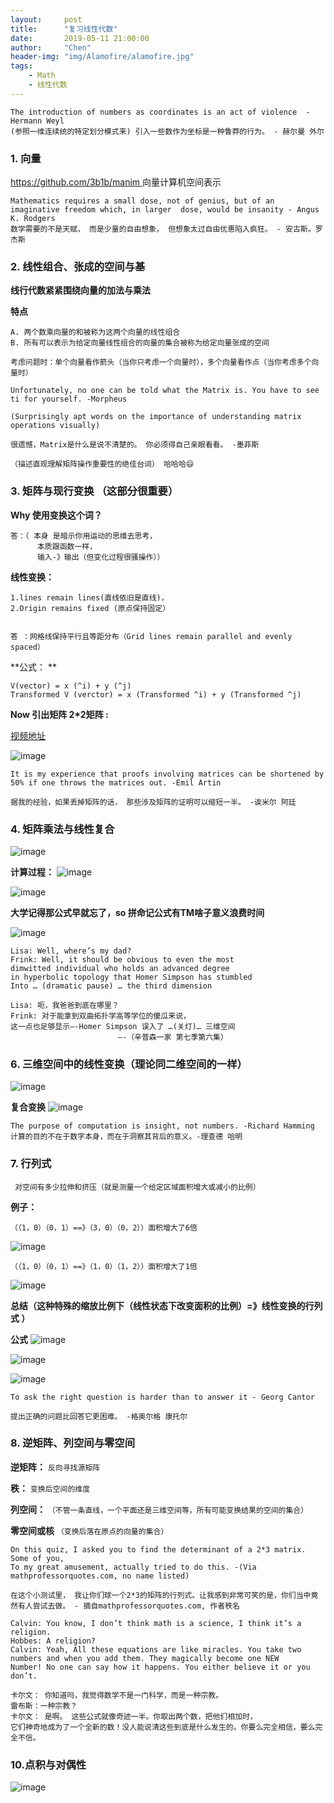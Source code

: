 ```yaml
---
layout:     post
title:      "复习线性代数"
date:       2019-05-11 21:00:00
author:     "Chen"
header-img: "img/Alamofire/alamofire.jpg"
tags:
    - Math
    - 线性代数
---
```


```
The introduction of numbers as coordinates is an act of violence  - Hermann Weyl
(参照一维连续统的特定划分模式来) 引入一些数作为坐标是一种鲁莽的行为。 - 赫尔曼 外尔
```

### 1. 向量
[https://github.com/3b1b/manim  ](https://github.com/3b1b/manim) 向量计算机空间表示

```
Mathematics requires a small dose, not of genius, but of an imaginative freedom which, in larger  dose, would be insanity - Angus K. Rodgers
数学需要的不是天赋， 而是少量的自由想象， 但想象太过自由优惠陷入疯狂。 - 安古斯。罗杰斯
```

### 2. 线性组合、张成的空间与基

**线行代数紧紧围绕向量的加法与乘法**

**特点**

    A. 两个数乘向量的和被称为这两个向量的线性组合
    B. 所有可以表示为给定向量线性组合的向量的集合被称为给定向量张成的空间

    考虑问题时：单个向量看作箭头（当你只考虑一个向量时），多个向量看作点（当你考虑多个向量时）

```
Unfortunately, no one can be told what the Matrix is. You have to see ti for yourself. -Morpheus

(Surprisingly apt words on the importance of understanding matrix operations visually)

很遗憾，Matrix是什么是说不清楚的。 你必须得自己亲眼看看。 -墨菲斯

（描述直观理解矩阵操作重要性的绝佳台词） 哈哈哈😄
```

### 3. 矩阵与现行变换 （这部分很重要）

**Why 使用变换这个词？**

    答：（ 本身 是暗示你用运动的思维去思考，
          本质跟函数一样，
          输入-》输出（但变化过程很骚操作））

**线性变换：**

    1.lines remain lines(直线依旧是直线)，
    2.Origin remains fixed (原点保持固定）
    
    
    答 ：网格线保持平行且等距分布（Grid lines remain parallel and evenly spaced）

**公式： **
        
    V(vector) = x (^i) + y (^j)  
    Transformed V (verctor) = x (Transformed ^i) + y (Transformed ^j)

**Now 引出矩阵 2\*2矩阵
:**

[视频地址](https://www.bilibili.com/video/av6731067?p=4)

![image](https://raw.githubusercontent.com/XueChenChen/XueChenChen.github.io/master/img/math/01.png)

```
It is my experience that proofs involving matrices can be shortened by 50% if one throws the matrices out. -Emil Artin

据我的经验，如果丢掉矩阵的话， 那些涉及矩阵的证明可以缩短一半。 -诶米尔 阿廷
```

### 4. 矩阵乘法与线性复合
![image](https://raw.githubusercontent.com/XueChenChen/XueChenChen.github.io/master/img/math/02.png)


**计算过程：**
![image](https://raw.githubusercontent.com/XueChenChen/XueChenChen.github.io/master/img/math/03.png)


![image](https://raw.githubusercontent.com/XueChenChen/XueChenChen.github.io/master/img/math/04.png)

**大学记得那公式早就忘了，so 拼命记公式有TM啥子意义浪费时间**

![image](https://raw.githubusercontent.com/XueChenChen/XueChenChen.github.io/master/img/math/05.png)

```
Lisa: Well, where’s my dad?
Frink: Well, it should be obvious to even the most 
dimwitted individual who holds an advanced degree 
in hyperbolic topology that Homer Simpson has stumbled 
Into … (dramatic pause) … the third dimension

Lisa: 呃，我爸爸到底在哪里？
Frink: 对于能拿到双曲拓扑学高等学位的傻瓜来说，
这一点也足够显示—-Homer Simpson 误入了 …(关灯)… 三维空间
                        —-（辛普森一家 第七季第六集）
```

### 6. 三维空间中的线性变换（理论同二维空间的一样）
![image](https://raw.githubusercontent.com/XueChenChen/XueChenChen.github.io/master/img/math/06.png)

**复合变换**
![image](https://raw.githubusercontent.com/XueChenChen/XueChenChen.github.io/master/img/math/07.png)

```
The purpose of computation is insight, not numbers. -Richard Hamming
计算的目的不在于数字本身，而在于洞察其背后的意义。-理查德 哈明
```


### 7. 行列式

     对空间有多少拉伸和挤压（就是测量一个给定区域面积增大或减小的比例）
     
 **例子：**
    
    （（1，0）（0，1）==》（3，0）（0，2））面积增大了6倍
![image](https://raw.githubusercontent.com/XueChenChen/XueChenChen.github.io/master/img/math/08.png)

    （（1，0）（0，1）==》（1，0）（1，2））面积增大了1倍
![image](https://raw.githubusercontent.com/XueChenChen/XueChenChen.github.io/master/img/math/09.png)


**总结（这种特殊的缩放比例下（线性状态下改变面积的比例）=》线性变换的行列式 ）**

**公式**
![image](https://raw.githubusercontent.com/XueChenChen/XueChenChen.github.io/master/img/math/10.png)

![image](https://raw.githubusercontent.com/XueChenChen/XueChenChen.github.io/master/img/math/11.png)

![image](https://raw.githubusercontent.com/XueChenChen/XueChenChen.github.io/master/img/math/12.png)

```
To ask the right question is harder than to answer it - Georg Cantor

提出正确的问题比回答它更困难。 -格奥尔格 康托尔
```

### 8. 逆矩阵、列空间与零空间
**逆矩阵：** `反向寻找源矩阵`

**秩：** `变换后空间的维度`

**列空间：** `（不管一条直线，一个平面还是三维空间等，所有可能变换结果的空间的集合）`

**零空间或核** `（变换后落在原点的向量的集合）`

```
On this quiz, I asked you to find the determinant of a 2*3 matrix. Some of you, 
To my great amusement, actually tried to do this. -(Via mathprofessorquotes.com, no name listed)

在这个小测试里， 我让你们球一个2*3的矩阵的行列式。让我感到非常可笑的是，你们当中竟然有人尝试去做。 - 摘自mathprofessorquotes.com, 作者秩名
```

```
Calvin: You know, I don’t think math is a science, I think it’s a religion.
Hobbes: A religion?
Calvin: Yeah, All these equations are like miracles. You take two numbers and when you add them. They magically become one NEW 
Number! No one can say how it happens. You either believe it or you  don’t.

卡尔文： 你知道吗，我觉得数学不是一门科学，而是一种宗教。
雷布斯：一种宗教？
卡尔文： 是啊。 这些公式就像奇迹一半。你取出两个数，把他们相加时，
它们神奇地成为了一个全新的数！没人能说清这些到底是什么发生的。你要么完全相信，要么完全不信。
```
### 10.点积与对偶性

![image](https://raw.githubusercontent.com/XueChenChen/XueChenChen.github.io/master/img/math/13.png)









   
   
   
   
   
